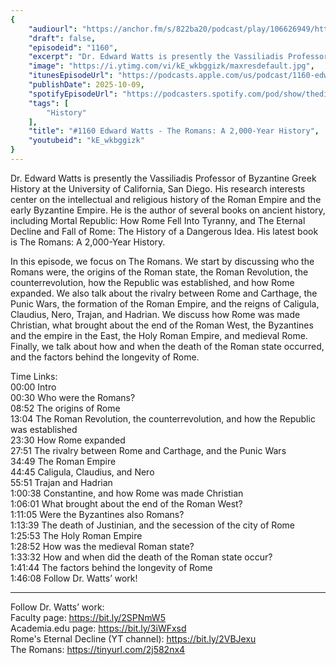 ```yaml
---
{
	"audiourl": "https://anchor.fm/s/822ba20/podcast/play/106626949/https%3A%2F%2Fd3ctxlq1ktw2nl.cloudfront.net%2Fstaging%2F2025-7-8%2F98693735-f568-b2f7-e600-d470eb2e3631.m4a",
	"draft": false,
	"episodeid": "1160",
	"excerpt": "Dr. Edward Watts is presently the Vassiliadis Professor of Byzantine Greek History at the University of California, San Diego. His research interests center on the intellectual and religious history of the Roman Empire and the early Byzantine Empire. He is the author of several books on ancient history, including Mortal Republic: How Rome Fell Into Tyranny, and The Eternal Decline and Fall of Rome: The History of a Dangerous Idea. His latest book is The Romans: A 2,000-Year History.",
	"image": "https://i.ytimg.com/vi/kE_wkbggizk/maxresdefault.jpg",
	"itunesEpisodeUrl": "https://podcasts.apple.com/us/podcast/1160-edward-watts-the-romans-a-2-000-year-history/id1451347236?i=1000731021112&uo=4",
	"publishDate": 2025-10-09,
	"spotifyEpisodeUrl": "https://podcasters.spotify.com/pod/show/thedissenter/episodes/1160-Edward-Watts---The-Romans-A-2-000-Year-History-e36kge5",
	"tags": [
		"History"
	],
	"title": "#1160 Edward Watts - The Romans: A 2,000-Year History",
	"youtubeid": "kE_wkbggizk"
}
---
```

Dr. Edward Watts is presently the Vassiliadis Professor of Byzantine Greek History at the University of California, San Diego. His research interests center on the intellectual and religious history of the Roman Empire and the early Byzantine Empire. He is the author of several books on ancient history, including Mortal Republic: How Rome Fell Into Tyranny, and The Eternal Decline and Fall of Rome: The History of a Dangerous Idea. His latest book is The Romans: A 2,000-Year History.

In this episode, we focus on The Romans. We start by discussing who the Romans were, the origins of the Roman state, the Roman Revolution, the counterrevolution, how the Republic was established, and how Rome expanded. We also talk about the rivalry between Rome and Carthage, the Punic Wars, the formation of the Roman Empire, and the reigns of Caligula, Claudius, Nero, Trajan, and Hadrian. We discuss how Rome was made Christian, what brought about the end of the Roman West, the Byzantines and the empire in the East, the Holy Roman Empire, and medieval Rome. Finally, we talk about how and when the death of the Roman state occurred, and the factors behind the longevity of Rome.

Time Links:  
<time>00:00</time> Intro  
<time>00:30</time> Who were the Romans?  
<time>08:52</time> The origins of Rome  
<time>13:04</time> The Roman Revolution, the counterrevolution, and how the Republic was established  
<time>23:30</time> How Rome expanded  
<time>27:51</time> The rivalry between Rome and Carthage, and the Punic Wars  
<time>34:49</time> The Roman Empire  
<time>44:45</time> Caligula, Claudius, and Nero  
<time>55:51</time> Trajan and Hadrian  
<time>1:00:38</time> Constantine, and how Rome was made Christian  
<time>1:06:01</time> What brought about the end of the Roman West?  
<time>1:11:05</time> Were the Byzantines also Romans?  
<time>1:13:39</time> The death of Justinian, and the secession of the city of Rome  
<time>1:25:53</time> The Holy Roman Empire  
<time>1:28:52</time> How was the medieval Roman state?  
<time>1:33:32</time> How and when did the death of the Roman state occur?  
<time>1:41:44</time> The factors behind the longevity of Rome  
<time>1:46:08</time> Follow Dr. Watts’ work!

---

Follow Dr. Watts’ work:  
Faculty page: https://bit.ly/2SPNmW5  
Academia.edu page: https://bit.ly/3iWFxsd  
Rome's Eternal Decline (YT channel): https://bit.ly/2VBJexu  
The Romans: https://tinyurl.com/2j582nx4
